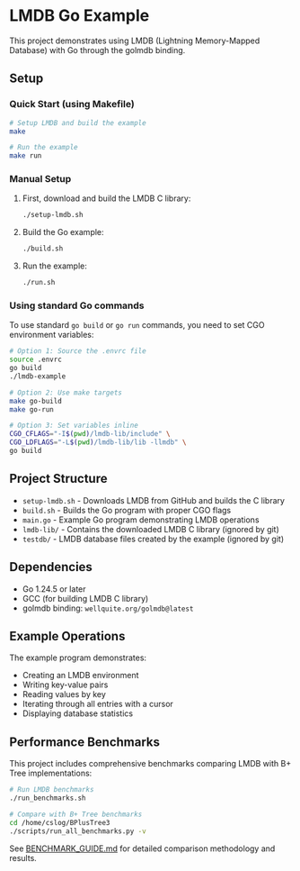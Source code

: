 # LMDB Go Example

This project demonstrates using LMDB (Lightning Memory-Mapped Database) with Go through the golmdb binding.

## Setup

### Quick Start (using Makefile)

```bash
# Setup LMDB and build the example
make

# Run the example
make run
```

### Manual Setup

1. First, download and build the LMDB C library:
   ```bash
   ./setup-lmdb.sh
   ```

2. Build the Go example:
   ```bash
   ./build.sh
   ```

3. Run the example:
   ```bash
   ./run.sh
   ```

### Using standard Go commands

To use standard `go build` or `go run` commands, you need to set CGO environment variables:

```bash
# Option 1: Source the .envrc file
source .envrc
go build
./lmdb-example

# Option 2: Use make targets
make go-build
make go-run

# Option 3: Set variables inline
CGO_CFLAGS="-I$(pwd)/lmdb-lib/include" \
CGO_LDFLAGS="-L$(pwd)/lmdb-lib/lib -llmdb" \
go build
```

## Project Structure

- `setup-lmdb.sh` - Downloads LMDB from GitHub and builds the C library
- `build.sh` - Builds the Go program with proper CGO flags
- `main.go` - Example Go program demonstrating LMDB operations
- `lmdb-lib/` - Contains the downloaded LMDB C library (ignored by git)
- `testdb/` - LMDB database files created by the example (ignored by git)

## Dependencies

- Go 1.24.5 or later
- GCC (for building LMDB C library)
- golmdb binding: `wellquite.org/golmdb@latest`

## Example Operations

The example program demonstrates:
- Creating an LMDB environment
- Writing key-value pairs
- Reading values by key
- Iterating through all entries with a cursor
- Displaying database statistics

## Performance Benchmarks

This project includes comprehensive benchmarks comparing LMDB with B+ Tree implementations:

```bash
# Run LMDB benchmarks
./run_benchmarks.sh

# Compare with B+ Tree benchmarks
cd /home/cslog/BPlusTree3
./scripts/run_all_benchmarks.py -v
```

See [BENCHMARK_GUIDE.md](BENCHMARK_GUIDE.md) for detailed comparison methodology and results.